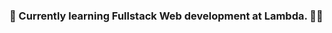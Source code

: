 ### 🌱 Currently learning Fullstack Web development at Lambda. 👨‍💻

<!--
**HamidAzizy/HamidAzizy** is a ✨ _special_ ✨ repository because its `README.md` (this file) appears on your GitHub profile.

Here are some ideas to get you started

- 🔭 I’m currently working on ...
### 🌱 Currently learning Fullstack Web development at Lambda.
- 👯 I’m looking to collaborate on .
- 🤔 I’m looking for help with .
- 💬 Ask me about ...
- 📫 How to reach me: 
- 😄 Pronouns: 
- ⚡ Fun fact
-->
